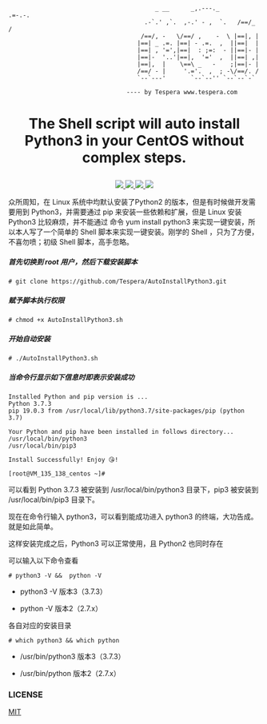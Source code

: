 ```shell
                                         _ __      _,.---._      .=-.-.
                                      .-`.' ,`.  ,-.' - ,  `.   /==/_ /
                                     /==/, -   \/==/ ,    -  \ |==|, |  
                                    |==| _ .=. |==| - .=.  ,  ||==|  |  
                                    |==| , '=',|==|  : ;=:  - ||==|- |  
                                    |==|-  '..'|==|,  '='  ,  ||==| ,|  
                                    |==|,  |    \==\ _   -    ;|==|- |  
                                    /==/ - |     '.='.  ,  ; -\/==/. /  
                                    `--`---'       `--`--'' `--`--`-`   

                                 ---- by Tespera www.tespera.com

```
# <p align="center">The Shell script will auto install Python3 in your CentOS without complex steps.</p>

<p align="center">
    <a href="https://github.com/Tespera/AutoInstallPython3/LICENSE">
        <img src="https://img.shields.io/cocoapods/l/EFQRCode.svg?style=flat">
        </a>
    <a href="https://github.com/Tespera/AutoInstallPython3">
        <img src="https://img.shields.io/badge/language-shell-49d292.svg">
        </a>
    <a href="https://github.com/Tespera/AutoInstallPython3">
    <img src="https://img.shields.io/github/stars/Tespera/AutoInstallPython3.svg?style=social&label=Star">
        </a>
    <a href="https://github.com/Tespera/AutoInstallPython3">
    <img src="https://img.shields.io/github/forks/Tespera/AutoInstallPython3.svg?style=social&label=Fork">
        </a>
</p>


众所周知，在 Linux 系统中均默认安装了Python2 的版本，但是有时候做开发需要用到 Python3，并需要通过 pip 来安装一些依赖和扩展，但是 Linux 安装 Python3 比较麻烦，并不能通过 命令 yum install python3 来实现一键安装，所以本人写了一个简单的 Shell 脚本来实现一键安装。刚学的 Shell ，只为了方便，不喜勿喷；初级 Shell 脚本，高手忽略。


##### 首先切换到 root 用户，然后下载安装脚本

```
# git clone https://github.com/Tespera/AutoInstallPython3.git
```

##### 赋予脚本执行权限
```
# chmod +x AutoInstallPython3.sh
```

##### 开始自动安装
```
# ./AutoInstallPython3.sh
```

##### 当命令行显示如下信息时即表示安装成功

```
Installed Python and pip version is ... 
Python 3.7.3
pip 19.0.3 from /usr/local/lib/python3.7/site-packages/pip (python 3.7)

Your Python and pip have been installed in follows directory... 
/usr/local/bin/python3
/usr/local/bin/pip3
 
Install Successfully! Enjoy 😘!
 
[root@VM_135_138_centos ~]#

```

可以看到 Python 3.7.3 被安装到 /usr/local/bin/python3 目录下，pip3 被安装到 /usr/local/bin/pip3 目录下。

现在在命令行输入 python3，可以看到能成功进入 python3 的终端，大功告成。就是如此简单。

这样安装完成之后，Python3 可以正常使用，且 Python2 也同时存在

可以输入以下命令查看
```
# python3 -V &&  python -V
```

* python3 -V   版本3（3.7.3） 

* python -V   版本2（2.7.x）

各自对应的安装目录
```
# which python3 && which python
```

* /usr/bin/python3   版本3（3.7.3）

* /usr/bin/python   版本2（2.7.x）



### LICENSE
[MIT](https://github.com/Tespera/AutoInstallPython3/LICENSE)
